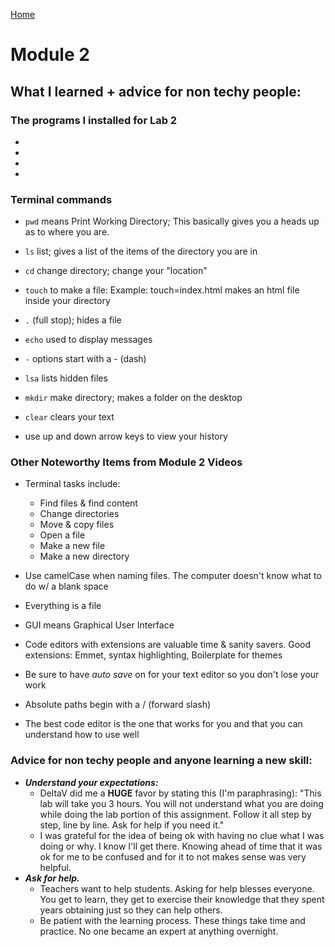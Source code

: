 [Home](https://jennjoyce.github.io/learning-journal/)

# Module 2 
## What I learned + advice for non techy people:

### The programs I installed for Lab 2
-
-
-
-


### Terminal commands 


- `pwd` means Print Working Directory; This basically gives you a heads up as to where you are.
- `ls` list; gives a list of the items of the directory you are in
- `cd` change directory; change your "location"
- `touch` to make a file:  Example: touch=index.html makes an html file inside your directory
- `.` (full stop); hides a file
- `echo` used to display messages
- `-`  options start with a - (dash)
- `lsa` lists hidden files
- `mkdir` make directory; makes a folder on the desktop
- `clear` clears your text

- use up and down arrow keys to view your history


### Other Noteworthy Items from Module 2 Videos
- Terminal tasks include: 
  * Find files & find content
  * Change directories
  * Move & copy files
  * Open a file
  * Make a new file 
  * Make a new directory


- Use camelCase when naming files. The computer doesn't know what to do w/ a blank space
- Everything is a file
- GUI means Graphical User Interface
- Code editors with extensions are valuable time & sanity savers.  Good extensions: Emmet, syntax highlighting, Boilerplate for themes
- Be sure to have *auto save* on for your text editor so you don't lose your work
- Absolute paths begin with a / (forward slash)
- The best code editor is the one that works for you and that you can understand how to use well

### Advice for non techy people and anyone learning a new skill:

* ***Understand your expectations:***
  * DeltaV did me a **HUGE** favor by stating this (I'm paraphrasing): "This lab will take you 3 hours. You will not understand what you are doing while doing the lab portion of this assignment. Follow it all step by step, line by line. Ask for help if you need it."
  * I was grateful for the idea of being ok with having no clue what I was doing or why.  I know I'll get there. Knowing ahead of time that it was ok for me to be confused and for it to not makes sense was very helpful. 
* ***Ask for help.***
  * Teachers want to help students.  Asking for help blesses everyone. You get to learn, they get to exercise their knowledge that they spent years obtaining just so they can help others.  
  * Be patient with the learning process.  These things take time and practice. No one became an expert at anything overnight.
 
